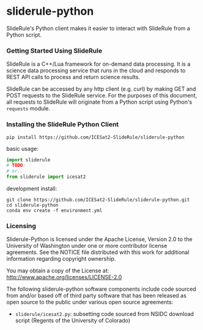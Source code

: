 # sliderule-python

SlideRule's Python client makes it easier to interact with SlideRule from a Python script.

### Getting Started Using SlideRule

SlideRule is a C++/Lua framework for on-demand data processing. It is a science data processing service that runs in the cloud and responds to REST API calls to process and return science results.

SlideRule can be accessed by any http client (e.g. curl) by making GET and POST requests to the SlideRule service.  For the purposes of this document, all requests to SlideRule will originate from a Python script using Python's `requests` module.

### Installing the SlideRule Python Client
```
pip install https://github.com/ICESat2-SlideRule/sliderule-python
```

basic usage:
```python
import sliderule
# TODO:
# or..
from sliderule import icesat2
```

development install:
```
git clone https://github.com/ICESat2-SlideRule/sliderule-python.git
cd sliderule-python
conda env create -f environment.yml
```

### Licensing

Sliderule-Python is licensed under the Apache License, Version 2.0
to the University of Washington under one or more contributor
license agreements.  See the NOTICE file distributed with this
work for additional information regarding copyright ownership.

You may obtain a copy of the License at: http://www.apache.org/licenses/LICENSE-2.0

The following sliderule-python software components include code sourced from and/or
based off of third party software that has been released as open source to the
public under various open source agreements:
* `sliderule/icesat2.py`: subsetting code sourced from NSIDC download script (Regents of the University of Colorado)
